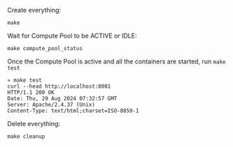 

Create everything:

```
make
```

Wait for Compute Pool to be ACTIVE or IDLE:
```
make compute_pool_status
```

Once the Compute Pool is active and all the containers are started, run `make test`

```
» make test
curl --head http://localhost:8001
HTTP/1.1 200 OK
Date: Thu, 29 Aug 2024 07:32:57 GMT
Server: Apache/2.4.37 (Unix)
Content-Type: text/html;charset=ISO-8859-1
```

Delete everything:

```
make cleanup
```
